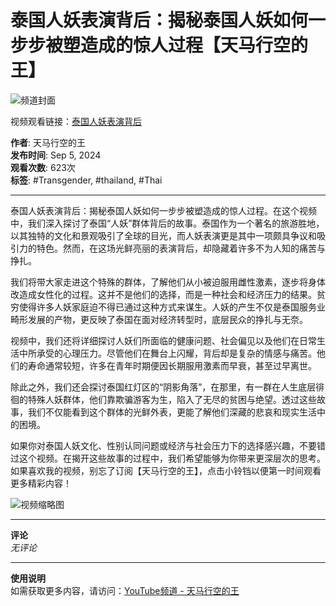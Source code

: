 # 泰国人妖表演背后：揭秘泰国人妖如何一步步被塑造成的惊人过程【天马行空的王】

![频道封面](https://i.ytimg.com/an/TgZAms9_bMrbe4ktHVDOVA/featured_channel.jpg?v=65ad2027)

视频观看链接：[泰国人妖表演背后](https://www.youtube.com/watch?v=lxXidJqT0js)  

**作者**: 天马行空的王  
**发布时间**: Sep 5, 2024  
**观看次数**: 623次  
**标签**: #Transgender, #thailand, #Thai  

---

泰国人妖表演背后：揭秘泰国人妖如何一步步被塑造成的惊人过程。在这个视频中，我们深入探讨了泰国“人妖”群体背后的故事。泰国作为一个著名的旅游胜地，以其独特的文化和景观吸引了全球的目光，而人妖表演更是其中一项颇具争议和吸引力的特色。然而，在这场光鲜亮丽的表演背后，却隐藏着许多不为人知的痛苦与挣扎。 

我们将带大家走进这个特殊的群体，了解他们从小被迫服用雌性激素，逐步将身体改造成女性化的过程。这并不是他们的选择，而是一种社会和经济压力的结果。贫穷使得许多人妖家庭迫不得已通过这种方式来谋生。人妖的产生不仅是泰国服务业畸形发展的产物，更反映了泰国在面对经济转型时，底层民众的挣扎与无奈。

视频中，我们还将详细探讨人妖们所面临的健康问题、社会偏见以及他们在日常生活中所承受的心理压力。尽管他们在舞台上闪耀，背后却是复杂的情感与痛苦。他们的寿命通常较短，许多在青年时期便因长期服用激素而早衰，甚至过早离世。

除此之外，我们还会探讨泰国红灯区的“阴影角落”，在那里，有一群在人生底层徘徊的特殊人妖群体，他们靠欺骗游客为生，陷入了无尽的贫困与绝望。透过这些故事，我们不仅能看到这个群体的光鲜外表，更能了解他们深藏的悲哀和现实生活中的困境。

如果你对泰国人妖文化、性别认同问题或经济与社会压力下的选择感兴趣，不要错过这个视频。在揭开这些故事的过程中，我们希望能够为你带来更深层次的思考。如果喜欢我的视频，别忘了订阅【天马行空的王】，点击小铃铛以便第一时间观看更多精彩内容！

![视频缩略图](https://i.ytimg.com/vi/IUDcigzXTF4/hqdefault.jpg?sqp=-oaymwEmCKgBEF5IWvKriqkDGQgBFQAAiEIYAdgBAeIBCggYEAIYBjgBQAE=&rs=AOn4CLCsYaEYDKQFmUzhkdFbktIDbwn2jA)

--- 

**评论**  
*无评论*

---

**使用说明**  
如需获取更多内容，请访问：[YouTube频道 - 天马行空的王](https://www.youtube.com/channel/UCTgZAms9_bMrbe4ktHVDOVA/videos)